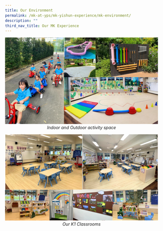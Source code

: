 ```yaml
---
title: Our Environment
permalink: /mk-at-yps/mk-yishun-experience/mk-environment/
description: ""
third_nav_title: Our MK Experience
---
```

*<center><img src="/images/MK%20YPS/The%20MK%20Experience/mk_environment_indoor_outdoor.png">Indoor and Outdoor activity space</center>*

*<center><img src="/images/MK%20YPS/The%20MK%20Experience/mk_environment_k1_class.png">Our K1 Classrooms</center>*